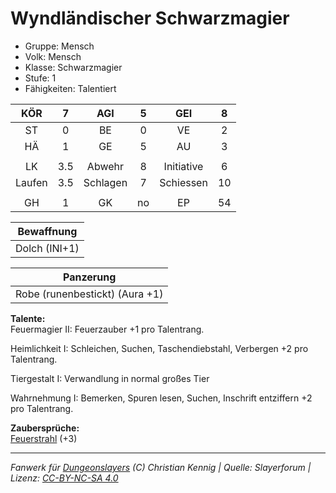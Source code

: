 # Wyndländischer Schwarzmagier  
- Gruppe: Mensch  
- Volk: Mensch  
- Klasse: Schwarzmagier  
- Stufe: 1  
- Fähigkeiten: Talentiert  


| KÖR | 7 | AGI | 5 | GEI | 8 |
| :-: | :-: | :-: | :-: | :-: | :-: |
| ST | 0 | BE | 0 | VE | 2 |
| HÄ | 1 | GE | 5 | AU | 3 |
|  |
| LK | 3.5 | Abwehr | 8 | Initiative | 6 |
| Laufen | 3.5 | Schlagen | 7 | Schiessen | 10 |
|  |
| GH | 1 | GK | no | EP | 54 |

| Bewaffnung |
| --- |
| Dolch (INI+1) |


| Panzerung |
| --- |
| Robe (runenbestickt) (Aura +1) |


**Talente:**  
Feuermagier II: Feuerzauber +1 pro Talentrang.

Heimlichkeit I: Schleichen, Suchen, Taschendiebstahl, Verbergen +2 pro Talentrang.

Tiergestalt I: Verwandlung in normal großes Tier

Wahrnehmung I: Bemerken, Spuren lesen, Suchen, Inschrift entziffern +2 pro Talentrang.


**Zaubersprüche:**  
[Feuerstrahl](/grw/zauber/feuerstrahl.md) (+3)




___
*Fanwerk für [Dungeonslayers](https://www.dungeonslayers.net/) (C) Christian Kennig | Quelle: Slayerforum | Lizenz: [CC-BY-NC-SA 4.0](https://creativecommons.org/licenses/by-nc-sa/4.0/deed.de)*